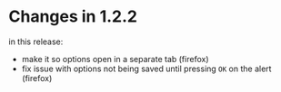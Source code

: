 # Changes in 1.2.2

in this release:

- make it so options open in a separate tab (firefox)
- fix issue with options not being saved until pressing `OK` on the alert (firefox)
